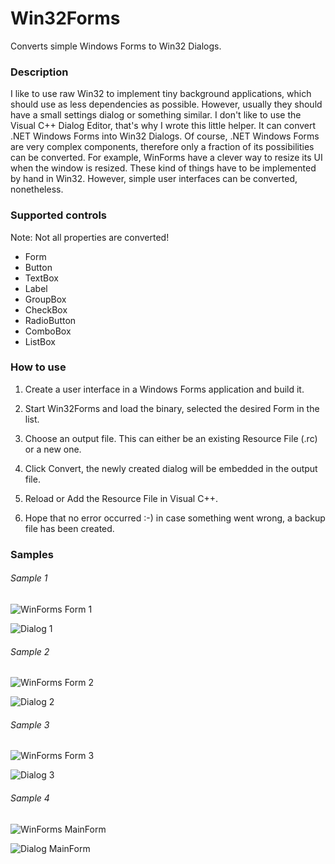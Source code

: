 # Win32Forms
Converts simple Windows Forms to Win32 Dialogs.

### Description

I like to use raw Win32 to implement tiny background applications, which should use as less dependencies as possible. However, usually they should have a small settings dialog or something similar. I don't like to use the Visual C++ Dialog Editor, that's why I wrote this little helper. It can convert .NET Windows Forms into Win32 Dialogs. Of course, .NET Windows Forms are very complex components, therefore only a fraction of its possibilities can be converted. For example, WinForms have a clever way to resize its UI when the window is resized. These kind of things have to be implemented by hand in Win32. However, simple user interfaces can be converted, nonetheless.

### Supported controls

Note: Not all properties are converted!

* Form
* Button
* TextBox
* Label
* GroupBox
* CheckBox
* RadioButton
* ComboBox
* ListBox

### How to use

1. Create a user interface in a Windows Forms application and build it.

2. Start Win32Forms and load the binary, selected the desired Form in the list.

3. Choose an output file. This can either be an existing Resource File (.rc) or a new one.

4. Click Convert, the newly created dialog will be embedded in the output file.

5. Reload or Add the Resource File in Visual C++.

6. Hope that no error occurred :-)   in case something went wrong, a backup file has been created.

### Samples

###### Sample 1

![WinForms Form 1](Screenshots/WinForms1.png)

![Dialog 1](Screenshots/Dialog1.png)

###### Sample 2

![WinForms Form 2](Screenshots/WinForms2.png)

![Dialog 2](Screenshots/Dialog2.png)

###### Sample 3

![WinForms Form 3](Screenshots/WinForms3.png)

![Dialog 3](Screenshots/Dialog3.png)

###### Sample 4

![WinForms MainForm](Screenshots/WinFormsMainForm.png)

![Dialog MainForm](Screenshots/DialogMainForm.png)